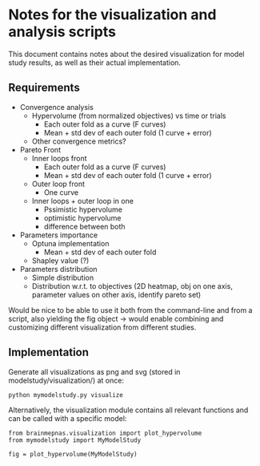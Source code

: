 # Notes for the visualization and analysis scripts
This document contains notes about the desired visualization for model study 
results, as well as their actual implementation.

## Requirements
- Convergence analysis
  - Hypervolume (from normalized objectives) vs time or trials
    - Each outer fold as a curve (F curves)
    - Mean + std dev of each outer fold (1 curve + error)
  - Other convergence metrics?
- Pareto Front
  - Inner loops front
    - Each outer fold as a curve (F curves)
    - Mean + std dev of each outer fold (1 curve + error)
  - Outer loop front
    - One curve
  - Inner loops + outer loop in one
    - Pssimistic hypervolume
    - optimistic hypervolume
    - difference between both
- Parameters importance
  - Optuna implementation
    - Mean + std dev of each outer fold
  - Shapley value (?)
- Parameters distribution
  - Simple distribution
  - Distribution w.r.t. to objectives (2D heatmap, obj on one axis, parameter 
  values on other axis, identify pareto set)

Would be nice to be able to use it both from the command-line and from 
a script, also yielding the fig object -> would enable combining and 
customizing different visualization from different studies.

## Implementation
Generate all visualizations as png and svg (stored in 
modelstudy/visualization/) at once:
```
python mymodelstudy.py visualize
```

Alternatively, the visualization module contains all relevant functions 
and can be called with a specific model:
```
from brainmepnas.visualization import plot_hypervolume
from mymodelstudy import MyModelStudy

fig = plot_hypervolume(MyModelStudy)
```